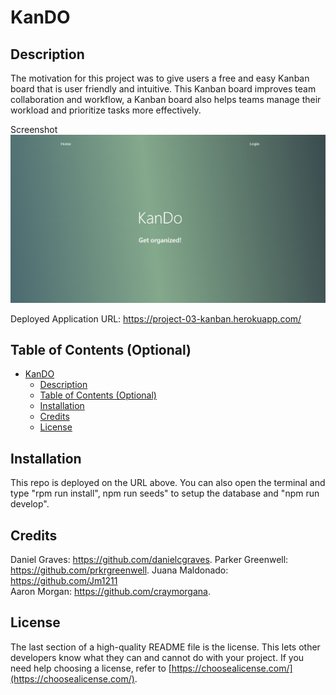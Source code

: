 # KanDO

## Description

The motivation for this project was to give users a free and easy Kanban board that is user friendly and intuitive.
This Kanban board improves team collaboration and workflow, a Kanban board also helps teams manage their workload and prioritize tasks more effectively.

Screenshot
![demo](./screenshot.png)

Deployed Application URL: https://project-03-kanban.herokuapp.com/

## Table of Contents (Optional)

- [KanDO](#kando)
  - [Description](#description)
  - [Table of Contents (Optional)](#table-of-contents-optional)
  - [Installation](#installation)
  - [Credits](#credits)
  - [License](#license)

## Installation

This repo is deployed on the URL above. You can also open the terminal and type "rpm run install", npm run seeds" to setup the database and "npm run develop".


## Credits

Daniel Graves: https://github.com/danielcgraves. 
Parker Greenwell: https://github.com/prkrgreenwell. 
Juana Maldonado: https://github.com/Jm1211  
Aaron Morgan: https://github.com/craymorgana. 

## License

The last section of a high-quality README file is the license. This lets other developers know what they can and cannot do with your project. If you need help choosing a license, refer to [https://choosealicense.com/](https://choosealicense.com/).
